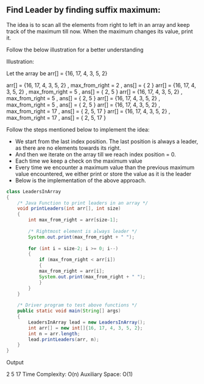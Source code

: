 ## Find Leader by finding suffix maximum:
The idea is to scan all the elements from right to left in an array and keep track of the maximum till now. When the maximum changes its value, print it.

Follow the below illustration for a better understanding

Illustration:

Let the array be arr[] = {16, 17, 4, 3, 5, 2}

arr[] = {16, 17, 4, 3, 5, 2} , max_from_right = 2 , ans[] = { 2 }
arr[] = {16, 17, 4, 3, 5, 2} , max_from_right = 5 , ans[] = { 2, 5 }
arr[] = {16, 17, 4, 3, 5, 2} , max_from_right = 5 , ans[] = { 2, 5 } 
arr[] = {16, 17, 4, 3, 5, 2} , max_from_right = 5 , ans[] = { 2, 5 }
arr[] = {16, 17, 4, 3, 5, 2} , max_from_right = 17 , ans[] = { 2, 5, 17 }
arr[] = {16, 17, 4, 3, 5, 2} , max_from_right = 17 , ans[] = { 2, 5, 17 }

Follow the steps mentioned below to implement the idea:

- We start from the last index position. The last position is always a leader, as there are no elements towards its right. 
- And then we iterate on the array till we reach index position = 0.
- Each time we keep a check on the maximum value
- Every time we encounter a maximum value than the previous maximum value encountered, we either print or store the value as it is the leader
- Below is the implementation of the above approach.

```java
class LeadersInArray
{
    /* Java Function to print leaders in an array */
    void printLeaders(int arr[], int size)
    {
        int max_from_right = arr[size-1];
​
        /* Rightmost element is always leader */
        System.out.print(max_from_right + " ");
    
        for (int i = size-2; i >= 0; i--)
        {
            if (max_from_right < arr[i])
            {       
            max_from_right = arr[i];
            System.out.print(max_from_right + " ");
            }
        }
    }
​
    /* Driver program to test above functions */
    public static void main(String[] args)
    {
        LeadersInArray lead = new LeadersInArray();
        int arr[] = new int[]{16, 17, 4, 3, 5, 2};
        int n = arr.length;
        lead.printLeaders(arr, n);
    }
}
```

Output

2 5 17 
Time Complexity: O(n)
Auxiliary Space: O(1)